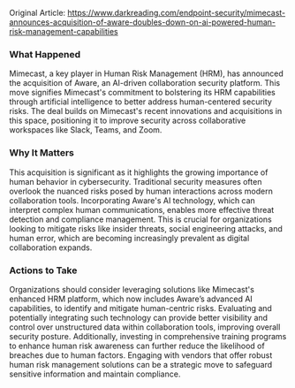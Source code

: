 Original Article: https://www.darkreading.com/endpoint-security/mimecast-announces-acquisition-of-aware-doubles-down-on-ai-powered-human-risk-management-capabilities

### What Happened

Mimecast, a key player in Human Risk Management (HRM), has announced the acquisition of Aware, an AI-driven collaboration security platform. This move signifies Mimecast's commitment to bolstering its HRM capabilities through artificial intelligence to better address human-centered security risks. The deal builds on Mimecast's recent innovations and acquisitions in this space, positioning it to improve security across collaborative workspaces like Slack, Teams, and Zoom.

### Why It Matters

This acquisition is significant as it highlights the growing importance of human behavior in cybersecurity. Traditional security measures often overlook the nuanced risks posed by human interactions across modern collaboration tools. Incorporating Aware's AI technology, which can interpret complex human communications, enables more effective threat detection and compliance management. This is crucial for organizations looking to mitigate risks like insider threats, social engineering attacks, and human error, which are becoming increasingly prevalent as digital collaboration expands.

### Actions to Take

Organizations should consider leveraging solutions like Mimecast's enhanced HRM platform, which now includes Aware’s advanced AI capabilities, to identify and mitigate human-centric risks. Evaluating and potentially integrating such technology can provide better visibility and control over unstructured data within collaboration tools, improving overall security posture. Additionally, investing in comprehensive training programs to enhance human risk awareness can further reduce the likelihood of breaches due to human factors. Engaging with vendors that offer robust human risk management solutions can be a strategic move to safeguard sensitive information and maintain compliance.